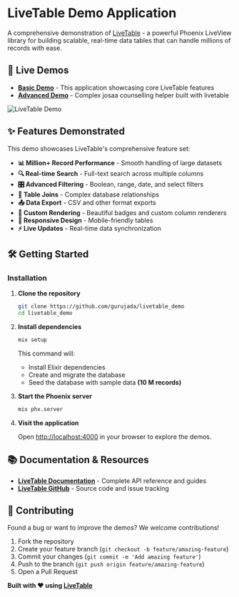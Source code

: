 # LiveTable Demo Application

A comprehensive demonstration of [LiveTable](https://hex.pm/packages/live_table) - a powerful Phoenix LiveView library for building scalable, real-time data tables that can handle millions of records with ease.

## 🚀 Live Demos

- **[Basic Demo](https://livetable.gurujada.com)** - This application showcasing core LiveTable features
- **[Advanced Demo](https://josaa.gurujada.com)** - Complex josaa counselling helper built with livetable

![LiveTable Demo](https://github.com/gurujada/live_table/blob/master/demo.gif)

## ✨ Features Demonstrated

This demo showcases LiveTable's comprehensive feature set:

- **📊 Million+ Record Performance** - Smooth handling of large datasets
- **🔍 Real-time Search** - Full-text search across multiple columns
- **🎛️ Advanced Filtering** - Boolean, range, date, and select filters
- **🔗 Table Joins** - Complex database relationships
- **📤 Data Export** - CSV and other format exports
- **🎨 Custom Rendering** - Beautiful badges and custom column renderers
- **📱 Responsive Design** - Mobile-friendly tables
- **⚡ Live Updates** - Real-time data synchronization

## 🛠️ Getting Started

### Installation

1. **Clone the repository**
   ```bash
   git clone https://github.com/gurujada/livetable_demo
   cd livetable_demo
   ```

2. **Install dependencies**
   ```bash
   mix setup
   ```
   This command will:
   - Install Elixir dependencies
   - Create and migrate the database
   - Seed the database with sample data **(10 M records)**

3. **Start the Phoenix server**
   ```bash
   mix phx.server
   ```
   
4. **Visit the application**
   
   Open [http://localhost:4000](http://localhost:4000) in your browser to explore the demos.


## 📚 Documentation & Resources

- **[LiveTable Documentation](https://hexdocs.pm/live_table/readme.html)** - Complete API reference and guides
- **[LiveTable GitHub](https://github.com/gurujada/live_table)** - Source code and issue tracking

## 🤝 Contributing

Found a bug or want to improve the demos? We welcome contributions!

1. Fork the repository
2. Create your feature branch (`git checkout -b feature/amazing-feature`)
3. Commit your changes (`git commit -m 'Add amazing feature'`)
4. Push to the branch (`git push origin feature/amazing-feature`)
5. Open a Pull Request



**Built with ❤️ using [LiveTable](https://hex.pm/packages/live_table)**
